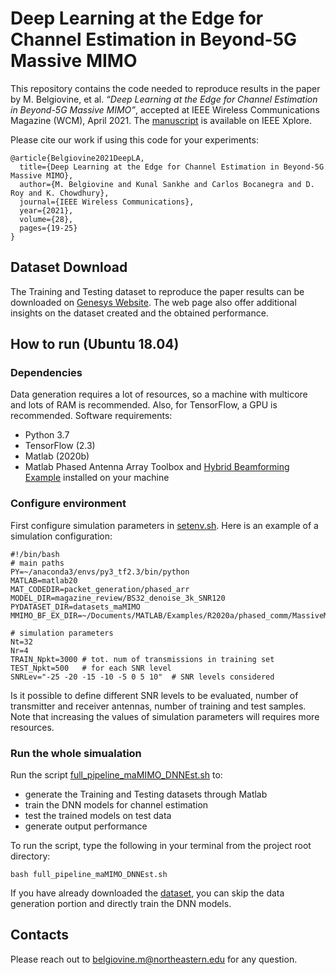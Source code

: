 # Deep Learning at the Edge for Channel Estimation in Beyond-5G Massive MIMO
This repository contains the code needed to reproduce results in the paper  by M. Belgiovine, et al. *“Deep Learning at the Edge for Channel Estimation in Beyond-5G Massive MIMO”*, accepted at IEEE Wireless Communications Magazine (WCM),  April 2021. The [manuscript](https://ieeexplore.ieee.org/abstract/document/9430899) is available on IEEE Xplore.

Please cite our work if using this code for your experiments:
```
@article{Belgiovine2021DeepLA,
  title={Deep Learning at the Edge for Channel Estimation in Beyond-5G Massive MIMO},
  author={M. Belgiovine and Kunal Sankhe and Carlos Bocanegra and D. Roy and K. Chowdhury},
  journal={IEEE Wireless Communications},
  year={2021},
  volume={28},
  pages={19-25}
}
```


## Dataset Download
The Training and Testing dataset to reproduce the paper results can be downloaded on [Genesys Website](https://genesys-lab.org/CS-5g-beyond). The web page also offer additional insights on the dataset created and the obtained performance.

## How to run (Ubuntu 18.04)
### Dependencies
Data generation requires a lot of resources, so a machine with multicore and lots of RAM is recommended. Also, for TensorFlow, a GPU is recommended.
Software requirements:
- Python 3.7
- TensorFlow (2.3)
- Matlab (2020b)
- Matlab Phased Antenna Array Toolbox and [Hybrid Beamforming Example](https://www.mathworks.com/help/phased/ug/massive-mimo-hybrid-beamforming.html) installed on your machine
### Configure environment
First configure simulation parameters in [setenv.sh](setenv.sh). Here is an example of a simulation configuration:
```
#!/bin/bash
# main paths
PY=~/anaconda3/envs/py3_tf2.3/bin/python
MATLAB=matlab20
MAT_CODEDIR=packet_generation/phased_arr
MODEL_DIR=magazine_review/BS32_denoise_3k_SNR120
PYDATASET_DIR=datasets_maMIMO
MMIMO_BF_EX_DIR=~/Documents/MATLAB/Examples/R2020a/phased_comm/MassiveMIMOHybridBeamformingExample

# simulation parameters
Nt=32
Nr=4
TRAIN_Npkt=3000	# tot. num of transmissions in training set
TEST_Npkt=500	# for each SNR level
SNRLev="-25 -20 -15 -10 -5 0 5 10"  # SNR levels considered
```
Is it possible to define different SNR levels to be evaluated, number of transmitter and receiver antennas, number of training and test samples. Note that increasing the values of simulation parameters will requires more resources.

### Run the whole simualation
Run the script [full_pipeline_maMIMO_DNNEst.sh](full_pipeline_maMIMO_DNNEst.sh) to:
- generate the Training and Testing datasets through Matlab
- train the DNN models for channel estimation
- test the trained models on test data
- generate output performance

To run the script, type the following in your terminal from the project root directory:
```
bash full_pipeline_maMIMO_DNNEst.sh
```
If you have already downloaded the [dataset](https://genesys-lab.org/CS-5g-beyond), you can skip the data generation portion and directly train the DNN models.

## Contacts
Please reach out to belgiovine.m@northeastern.edu for any question. 

